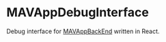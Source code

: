 # MAVAppDebugInterface

Debug interface for [MAVAppBackEnd](https://github.com/DanielSharp01/MAVAppBackend) written in React.